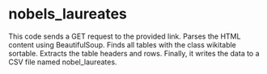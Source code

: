 # nobels_laureates
This code sends a GET request to the provided link.
Parses the HTML content using BeautifulSoup. 
Finds all tables with the class wikitable sortable. 
Extracts the table headers and rows. 
Finally, it writes the data to a CSV file named nobel_laureates.
